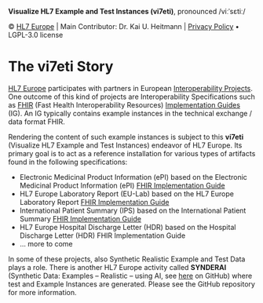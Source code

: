 **Visualize HL7 Example and Test Instances (vi7eti)**, pronounced /viːˈsɛtiː/

© [HL7 Europe](https://hl7europe.org) | Main Contributor: Dr. Kai U. Heitmann | [Privacy Policy](https://hl7europe.eu/privacy-policy-for-hl7-europe/) • LGPL-3.0 license

# The vi7eti Story

[HL7 Europe](https://hl7europe.org) participates with partners in European [Interoperability Projects](https://hl7europe.org/projects-initiatives/). One outcome of this kind of projects are Interoperability Specifications such as [FHIR](http://hl7.org/fhir/) (Fast Health Interoperability Resources) [Implementation Guides](https://hl7europe.org/standards/#igs) (IG). An IG typically contains example instances in the technical exchange / data format FHIR.

Rendering the content of such example instances is subject to this **vi7eti** (Visualize HL7 Example and Test Instances) endeavor of HL7 Europe. Its primary goal is to act as a reference installation for various types of artifacts found in the following specifications:

- Electronic Medicinal Product Information (ePI) based on the Electronic Medicinal Product Information (ePI) [FHIR Implementation Guide](https://build.fhir.org/ig/HL7/emedicinal-product-info/)
- HL7 Europe Laboratory Report (EU-Lab) based on the HL7 Europe Laboratory Report [FHIR Implementation Guide](https://build.fhir.org/ig/hl7-eu/laboratory/)
- International Patient Summary (IPS) based on the International Patient Summary [FHIR Implementation Guide](https://build.fhir.org/ig/HL7/fhir-ips/)
- HL7 Europe Hospital Discharge Letter (HDR) based on the Hospital Discharge Letter (HDR) FHIR Implementation Guide
- ... more to come

In some of these projects, also Synthetic Realistic Example and Test Data plays a role. There is another HL7 Europe activity called **SYNDERAI** (Synthetic Data: Examples – Realistic – using AI, see [here](https://github.com/hl7-eu/SYNDERAI) on GitHub) where test and Example Instances are generated. Please see the GitHub repository for  more information.
